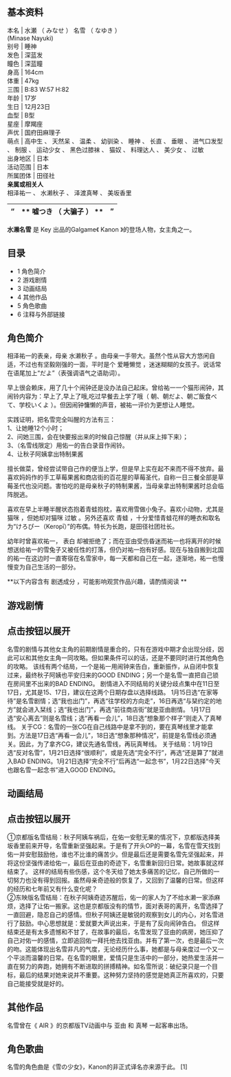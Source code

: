 **基本资料**  
---  
本名  |  水瀬  （  みなせ  ）  名雪  （  なゆき  ）    
(Minase Nayuki)  
别号  |  睡神   
发色  |  深蓝发   
瞳色  |  深蓝瞳   
身高  |  164cm   
体重  |  47kg   
三围  |  B:83 W:57 H:82   
年龄  |  17岁   
生日  |  12月23日   
血型  |  B型   
星座  |  摩羯座   
声优  |  国府田麻理子   
萌点  |  高中生  、  天然呆  、  温柔  、  幼驯染  、  睡神  、  长直  、  垂眼  、  进气口发型  、  制服  、  运动少女  、  黑色过膝袜  、  猫奴  、  料理达人  、  美少女  、  过敏   
出身地区  |  日本   
活动范围  |  日本   
所属团体  |  田径社   
**亲属或相关人**  
相泽祐一  、  水濑秋子  、  泽渡真琴  、  美坂香里  
  
“  |  ** 嘘つき  （  大骗子  ）  ** |  ”   
---|---|---  
  
  

**水濑名雪** 是  Key  出品的Galgame《  Kanon  》的登场人物，女主角之一。

##  目录

  * 1  角色简介 
  * 2  游戏剧情 
  * 3  动画结局 
  * 4  其他作品 
  * 5  角色歌曲 
  * 6  注释与外部链接 

##  角色简介

相泽祐一的表亲，母亲  水濑秋子  。由母亲一手带大。虽然个性从容大方悠闲自适，不过也有坚毅刚强的一面，平时是个  爱睡懒觉
，迷迷糊糊的女孩子。说话常在语尾加上“だよ”（表强调语气之语助词）。

早上很会赖床，用了几十个闹钟还是没办法自己起床。曾给祐一一个猫形闹钟，其闹铃内容为：早上了,早上了哦,吃过早餐去上学了哦（
朝、朝だよ、朝ご飯食べて、学校いくよ  ）。但因闹钟慵懒的声音，被祐一评价为更想让人睡觉。

实践证明，把名雪完全叫醒的方法有三：  
1、让她睡12个小时；  
2、问她三围，会在快要报出来的时候自己惊醒（并从床上摔下来）；  
3、（名雪线限定）用佑一的告白录音作闹铃。  
4、让秋子阿姨拿出特制果酱  

  
擅长做菜，曾经尝试带自己作的便当上学，但是早上实在起不来而不得不放弃。最喜欢妈妈作的手工草莓果酱和商店街的百花屋的草莓圣代，自称一日三餐全部是草莓圣代也没问题。害怕吃的是母亲秋子的特制果酱，当母亲拿出特制果酱时总会临阵脱逃。

喜欢在早上半睡半醒状态抱着青蛙抱枕，喜欢用雪做小兔子。喜欢小动物，尤其是  猫咪  ，但她却对猫咪  过敏  。另外还喜欢  青蛙
，十分爱惜青蛙花样的睡衣和取名为“けろぴー（Keropī）”的布偶。特长为长跑，是田径社团社长。

幼年时曾喜欢祐一，  表白
却被拒绝了；而在亚由受伤昏迷而祐一也将离开的时候想送给祐一的雪兔子又被任性的打落，但仍对祐一抱有好感。现在与独自搬到北国的祐一在这边时一直寄宿在名雪家中，每一天都和自己在一起，逐渐地，祐一也慢慢变为自己生活的一部分。

**以下内容含有 剧透成分  ，可能影响观赏作品兴趣，请酌情阅读 **

##  游戏剧情

点击按钮以展开  
---  
名雪的剧情与其他女主角的前期剧情是重合的，只有在游戏中期才会出现分歧，因此可以和其他女主角一同攻略。但如果条件可以的话，还是不要同时进行其他角色的攻略。
该线有两个结局，一个是祐一用闹钟来告白，重新振作，从自闭中恢复过来，最终秋子阿姨也平安归来的GOOD
ENDING；另一个是名雪一直把自己锁在房间里不出来的BAD ENDING。
剧情进入不同结局的关键分歧点集中在11日至17日，尤其是15、17日，建议在这两个日期存盘以选择线路。
1月15日选“在家等待”是名雪剧情；选“我也出门”，再选“往学校的方向走”，16日再选“与栞约定的地方”就会进入栞线；选“我也出门”，再选“前往商店街”就是亚由剧情。
1月17日选“安心离去”则是名雪线；选“再看一会儿”，18日选“想象那个样子”则走入了真琴线。
关于CG：名雪的一张CG在自己线路中是拿不到的，要在真琴线里才能拿到。方法是17日选“再看一会儿”，18日选“想象那种情况”，前提是名雪线必须通关。因此，为了拿齐CG，建议先通名雪线，再玩真琴线。
关于结局：1月19日选“反对名雪”，1月21日选择“很顺利”，或是先选“完全不行”，再选“还是算了”就进入BAD
ENDING。1月21日选择“完全不行”后再选“一起念书”，1月22日选择“今天也跟名雪一起念书”进入GOOD ENDING。  
  
##  动画结局

点击按钮以展开  
---  
①京都版名雪结局：秋子阿姨车祸后，在佑一安慰无果的情况下，京都版选择美坂香里前来开导，名雪重新坚强起来。于是有了开头OP的一幕，名雪在雪天找到佑一并安慰鼓励他，谁也不比谁的痛苦少。但是最后还是需要名雪先坚强起来，并将这份坚强传递给佑一，最后在亚由的奇迹下，名雪重新回归日常。她故事就这样结束了。
这样的结局有些伤感，这个冬天给了她太多痛苦的记忆，自己所做的一切努力也没有得到回报。虽然母亲奇迹般的恢复了，又回到了温馨的日常。但这样的经历和七年前又有什么变化呢？  
②东映版名雪结局：在秋子阿姨奇迹苏醒后，佑一的家人为了不给水濑一家添麻烦，选择了让佑一搬家。这也是京都版没有的情节，面对表哥的离开，名雪选择了一直回避，隐忍自己的感情。但秋子阿姨还是敏锐的观察到女儿的内心，对名雪进行了鼓励。中心思想就是：爱就要大声说出来，于是有了反向闹钟告白。
但这样结束还是有太多遗憾和不甘了，在故事的最后，名雪发现了亚由的病房，她压抑了自己对佑一的感情，立即追回佑一拜托他去找亚由。并有了第一次，也是最后一次的吻。这能体现出名雪非凡的气度，无论经历什么事，她都是与母亲度过一个又一个平淡而温馨的日常。在名雪的眼里，爱情只是生活中的一部分，她热爱生活并一直在努力的奔跑，她拥有不断进取的拼搏精神。如名雪所说：破纪录只是一个目标，最后的结果对她来说并不重要。这种努力坚持的感觉是她真正所喜欢的，只要自己能接受就是好的。  
  
##  其他作品

名雪曾在《  AIR  》的京都版TV动画中与  亚由  和  真琴  一起客串出场。

##  角色歌曲

名雪的角色曲是《雪の少女》，Kanon的非正式译名亦来源于此。  [1]